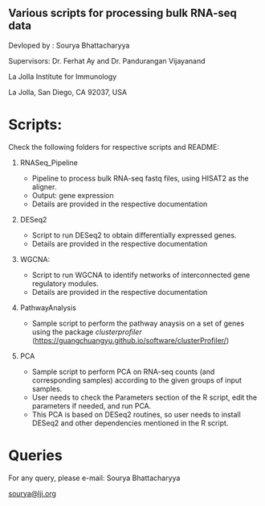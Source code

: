 
Various scripts for processing bulk RNA-seq data
-----------------------------------------------------

Devloped by : Sourya Bhattacharyya

Supervisors: Dr. Ferhat Ay and Dr. Pandurangan Vijayanand

La Jolla Institute for Immunology

La Jolla, San Diego, CA 92037, USA


Scripts:
==========

Check the following folders for respective scripts and README:

1. RNASeq_Pipeline

    - Pipeline to process bulk RNA-seq fastq files, using HISAT2 as the aligner. 
    - Output: gene expression
    - Details are provided in the respective documentation

2. DESeq2

    - Script to run DESeq2 to obtain differentially expressed genes.
    - Details are provided in the respective documentation

3. WGCNA:

    - Script to run WGCNA to identify networks of interconnected gene regulatory modules.
    - Details are provided in the respective documentation

4. PathwayAnalysis

    - Sample script to perform the pathway anaysis on a set of genes using the package *clusterprofiler* (https://guangchuangyu.github.io/software/clusterProfiler/)

5. PCA

    - Sample script to perform PCA on RNA-seq counts (and corresponding samples) according to the given groups of input samples.
    - User needs to check the Parameters section of the R script, edit the parameters if needed, and run PCA.
    - This PCA is based on DESeq2 routines, so user needs to install DESeq2 and other dependencies mentioned in the R script.


Queries
=======

For any query, please e-mail:
Sourya Bhattacharyya

sourya@lji.org
